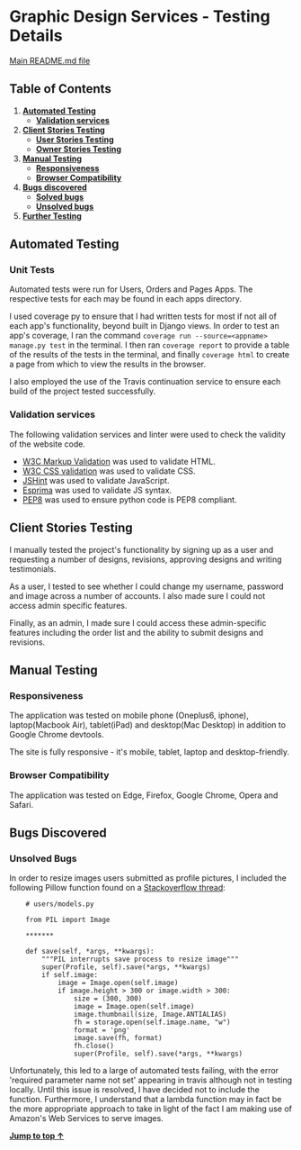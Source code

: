 # Graphic Design Services - Testing Details

[Main README.md file](README.md)

## Table of Contents

1. [**Automated Testing**](#automated-testing)
    - [**Validation services**](#validation-services)
2. [**Client Stories Testing**](#client-stories-testing)
    - [**User Stories Testing**](#as-a-user-i-want-to)
    - [**Owner Stories Testing**](#as-an-owner-i-want-to)
3. [**Manual Testing**](#manual-testing)
    - [**Responsiveness**](#responsiveness)
    - [**Browser Compatibility**](#browser-compatibility)
4. [**Bugs discovered**](#bugs-discovered)
    - [**Solved bugs**](#solved-bugs)
    - [**Unsolved bugs**](#unsolved-bugs)
5. [**Further Testing**](#further-testing)

## Automated Testing

### Unit Tests

Automated tests were run for Users, Orders and Pages Apps. The respective tests for each may be found in each apps directory. 

I used coverage py to ensure that I had written tests for most if not all of each app's functionality, beyond built in Django views.
In order to test an app's coverage, I ran the command ```coverage run --source=<appname> manage.py test``` in the terminal. I then ran
```coverage report``` to provide a table of the results of the tests in the terminal, and finally ```coverage html``` to create a page
from which to view the results in the browser.

I also employed the use of the Travis continuation service to ensure each build of the project tested successfully.

### Validation services
The following validation services and linter were used to check the validity of the website code.
- [W3C Markup Validation](https://validator.w3.org/) was used to validate HTML.
- [W3C CSS validation](https://jigsaw.w3.org/css-validator/) was used to validate CSS.
- [JSHint](https://jshint.com/) was used to validate JavaScript.
- [Esprima](https://esprima.org/demo/validate.html) was used to validate JS syntax.
- [PEP8](http://pep8online.com/) was used to ensure python code is PEP8 compliant.

## Client Stories Testing

I manually tested the project's functionality by signing up as a user and requesting a number of designs, revisions, approving designs and
writing testimonials.

As a user, I tested to see whether I could change my username, password and image across a number of accounts. I also made sure I could not access
admin specific features.

Finally, as an admin, I made sure I could access these admin-specific features including the order list and the ability to submit designs and revisions.

## Manual Testing

### Responsiveness

The application was tested on mobile phone (Oneplus6, iphone), laptop(Macbook Air), tablet(iPad) and desktop(Mac Desktop) in addition to Google Chrome devtools. 

The site is fully responsive - it's mobile, tablet, laptop and desktop-friendly.

### Browser Compatibility

The application was tested on Edge, Firefox, Google Chrome, Opera and Safari.

## Bugs Discovered

### Unsolved Bugs

In order to resize images users submitted as profile pictures, I included the following Pillow function found on a [Stackoverflow thread](https://stackoverflow.com/questions/14680323/django-getting-pil-image-save-method-to-work-with-amazon-s3boto-storage):

```
    # users/models.py

    from PIL import Image

    *******
    
    def save(self, *args, **kwargs):
        """PIL interrupts save process to resize image"""  
        super(Profile, self).save(*args, **kwargs)
        if self.image:
            image = Image.open(self.image)
            if image.height > 300 or image.width > 300:
                size = (300, 300)
                image = Image.open(self.image)
                image.thumbnail(size, Image.ANTIALIAS) 
                fh = storage.open(self.image.name, "w")
                format = 'png' 
                image.save(fh, format)
                fh.close()
                super(Profile, self).save(*args, **kwargs)

```

Unfortunately, this led to a large of automated tests failing, with the error 'required parameter name not set'
appearing in travis although not in testing locally. Until this issue is resolved, I have decided not to include the function. Furthermore,
I understand that a lambda function may in fact be the more appropriate approach to take in light of the fact I am making use of Amazon's Web Services
to serve images.

[**Jump to top &uarr;**](#table-of-contents)